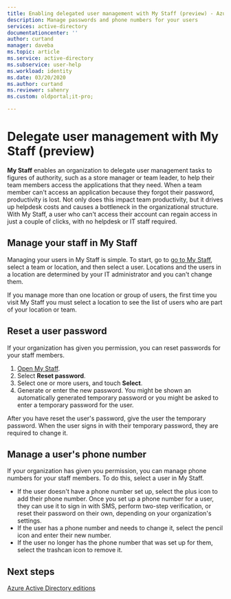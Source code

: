 ```yaml
---
title: Enabling delegated user management with My Staff (preview) - Azure AD | Microsoft Docs
description: Manage passwords and phone numbers for your users
services: active-directory
documentationcenter: ''
author: curtand
manager: daveba
ms.topic: article
ms.service: active-directory
ms.subservice: user-help
ms.workload: identity
ms.date: 03/20/2020
ms.author: curtand
ms.reviewer: sahenry
ms.custom: oldportal;it-pro;

---
```

# Delegate user management with My Staff (preview)

**My Staff** enables an organization to delegate user management tasks to figures of authority, such as a store manager or team leader, to help their team members access the applications that they need. When a team member can't access an application because they forgot their password, productivity is lost. Not only does this impact team productivity, but it drives up helpdesk costs and causes a bottleneck in the organizational structure.  With My Staff, a user who can't access their account can regain access in just a couple of clicks, with no helpdesk or IT staff required.

## Manage your staff in My Staff

Managing your users in My Staff is simple. To start, go to [go to My Staff](https://aka.ms/mystaff), select a team or location, and then select a user. Locations and the users in a location are determined by your IT administrator and you can't change them.

If you manage more than one location or group of users, the first time you visit My Staff you must select a location to see the list of users who are part of your location or team.

## Reset a user password

If your organization has given you permission, you can reset passwords for your staff members.

1. [Open My Staff](https://aka.ms/mystaff).
1. Select **Reset password**.
1. Select one or more users, and touch **Select**.
1. Generate or enter the new password. You might be shown an automatically generated temporary password or you might be asked to enter a temporary password for the user.

After you have reset the user's password, give the user the temporary password. When the user signs in with their temporary password, they are required to change it.

## Manage a user's phone number

If your organization has given you permission, you can manage phone numbers for your staff members. To do this, select a user in My Staff.

- If the user doesn't have a phone number set up, select the plus icon to add their phone number. Once you set up a phone number for a user, they can use it to sign in with SMS, perform two-step verification, or reset their password on their own, depending on your organization's settings.
- If the user has a phone number and needs to change it, select the pencil icon and enter their new number.
- If the user no longer has the phone number that was set up for them, select the trashcan icon to remove it.

## Next steps

[Azure Active Directory editions](../fundamentals/active-directory-whatis.md)
